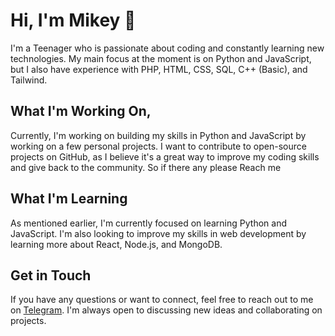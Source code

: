 <h1>Hi, I'm Mikey 👋</h1>

I'm a Teenager who is passionate about coding and constantly learning new technologies. My main focus at the moment is on Python and JavaScript, but I also have experience with PHP, HTML, CSS, SQL, C++ (Basic), and Tailwind.

<h2>What I'm Working On,</h2>
Currently, I'm working on building my skills in Python and JavaScript by working on a few personal projects. I want to contribute to open-source projects on GitHub, as I believe it's a great way to improve my coding skills and give back to the community. So if there any please Reach me

<h2>What I'm Learning</h2>
As mentioned earlier, I'm currently focused on learning Python and JavaScript. I'm also looking to improve my skills in web development by learning more about React, Node.js, and MongoDB.

<h2>Get in Touch</h2>
If you have any questions or want to connect, feel free to reach out to me on <a href="https://t.me/I_am_Okayyy">Telegram</a>. I'm always open to discussing new ideas and collaborating on projects.
<!---
Mikey-debug/Mikey-debug is a ✨ special ✨ repository because its `README.md` (this file) appears on your GitHub profile.
You can click the Preview link to take a look at your changes.
--->
